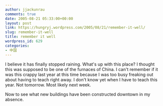 ```yaml
---
author: jjackunrau
comments: true
date: 2005-08-21 05:33:00+00:00
layout: post
link: https://hungryj.wordpress.com/2005/08/21/remember-it-well/
slug: remember-it-well
title: remember it well
wordpress_id: 629
categories:
- 中国
---
```


I believe it has finally stopped raining.  What's up with this place?  I thought this was supposed to be one of the furnaces of China.  I can't remember if it was this crappy last year at this time because I was too busy freaking out about having to teach right away.  I don't know yet when I have to teach this year.  Not tomorrow.  Most likely next week.  
  

  
Now to see what new buildings have been constructed downtown in my absence.
